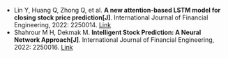 * Lin Y, Huang Q, Zhong Q, et al. <b>A new attention-based LSTM model for closing stock price prediction[J]</b>. International Journal of Financial Engineering, 2022: 2250014. [Link](https://www.worldscientific.com/doi/abs/10.1142/S2424786322500141)
* Shahrour M H, Dekmak M. <b>Intelligent Stock Prediction: A Neural Network Approach[J]</b>. International Journal of Financial Engineering, 2022: 2250016. [Link](https://www.worldscientific.com/doi/abs/10.1142/S2424786322500165)